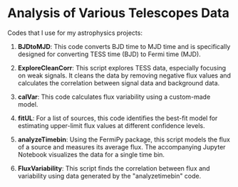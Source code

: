 # Analysis of Various Telescopes Data 
Codes that I use for my astrophysics projects:

1. **BJDtoMJD**: This code converts BJD time to MJD time and is specifically designed for converting TESS time (BJD) to Fermi time (MJD).

2. **ExploreCleanCorr**: This script explores TESS data, especially focusing on weak signals. It cleans the data by removing negative flux values and calculates the correlation between signal data and background data.

3. **calVar**: This code calculates flux variability using a custom-made model.

4. **fitUL**: For a list of sources, this code identifies the best-fit model for estimating upper-limit flux values at different confidence levels.

5. **analyzeTimebin**: Using the FermiPy package, this script models the flux of a source and measures its average flux. The accompanying Jupyter Notebook visualizes the data for a single time bin.

6. **FluxVariability**: This script finds the correlation between flux and variability using data generated by the "analyzetimebin" code.
